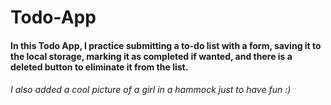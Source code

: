 # Todo-App
#### In this Todo App, I practice submitting a to-do list with a form, saving it to the local storage, marking it as completed if wanted, and there is a deleted button to eliminate it from the list. 
###### I also added a cool picture of a girl in a hammock just to have fun :)
